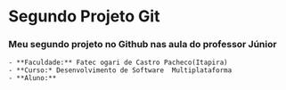 # Segundo Projeto Git
### Meu segundo projeto no Github nas aula do professor Júnior

    - **Faculdade:** Fatec ogari de Castro Pacheco(Itapira)
    - **Curso:* Desenvolvimento de Software  Multiplataforma
    - **Aluno:** 
